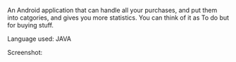 An Android application that can handle all your purchases, and put them into catgories, and gives you more statistics. You can think of it as To do but for buying stuff.

Language used: JAVA

Screenshot:


